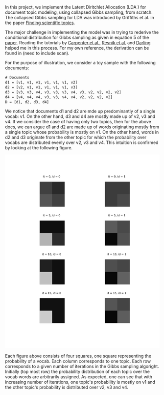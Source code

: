 In this project, we implement the Latent Diritchlet Allocation (LDA ) for document topic modeling, using collapsed Gibbs sampling, from scratch. The collapsed Gibbs sampling for LDA was introduced by Griffiths et al. in the paper [Finding scientific topics](http://www.pnas.org/content/101/suppl_1/5228.full.pdf). 

The major challenge in implementing the model was in trying to rederive the conditional distribution for Gibbs sampling as given in equation 5 of the [paper](http://www.pnas.org/content/101/suppl_1/5228.full.pdf). Reading the tutorials by [Carpenter et al.](https://lingpipe.files.wordpress.com/2010/07/lda3.pdf), [Resnik et al.](https://www.cs.umd.edu/~hardisty/papers/gsfu.pdf) and [Darling](http://u.cs.biu.ac.il/~89-680/darling-lda.pdf) helped me in this process. For my own reference, the derivation can be found in (need to include scan).

For the purpose of illustration, we consider a toy sample with the following documents:
```
# Documents
d1 = [v1, v1, v1, v1, v1, v1, v2]
d2 = [v2, v1, v1, v1, v1, v1, v3]
d3 = [v3, v3, v4, v3, v3, v3, v4, v3, v2, v2, v2, v2]
d4 = [v4, v4, v4, v3, v3, v4, v4, v2, v2, v2, v2]
D = [d1, d2, d3, d4]
```
We notice that documents d1 and d2 are mde up predominantly of a single vocab: v1. On the other hand, d3 and d4 are mostly made up of v2, v3 and v4. If we consider the case of having only two topics, then for the above docs, we can argue d1 and d2 are made up of words originating mostly from a single topic whose probability is mostly on v1. On the other hand, words in d2 and d3 originate from the other topic for which the probability over vocabs are distributed evenly over v2, v3 and v4. This intuition is confirmed by looking at the following figure.


![Convergence image](https://github.com/spookyQubit/lda_from_scratch/blob/master/images/topics_v_dist.jpg)

Each figure above consists of four squares, one square representing the probability of a vocab. Each column corresponds to one topic. Each row corresponds to a given number of iterations in the Gibbs sampling algoright. Initially (top most row) the probability distribution of each topic over the vocab words are arbitrarily assigned. As expected, one can see that with increasing number of iterations, one topic's probability is mostly on v1 and the other topic's probability is distributed over v2, v3 and v4.  
